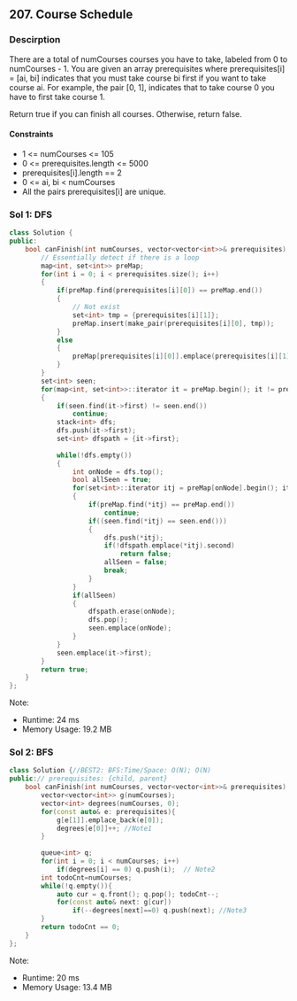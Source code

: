 ## 207. Course Schedule

### Descirption 
There are a total of numCourses courses you have to take, labeled from 0 to numCourses - 1. You are given an array prerequisites where prerequisites[i] = [ai, bi] indicates that you must take course bi first if you want to take course ai. For example, the pair [0, 1], indicates that to take course 0 you have to first take course 1.

Return true if you can finish all courses. Otherwise, return false.

#### Constraints
- 1 <= numCourses <= 105
- 0 <= prerequisites.length <= 5000
- prerequisites[i].length == 2
- 0 <= ai, bi < numCourses
- All the pairs prerequisites[i] are unique.

### Sol 1: DFS
```C++
class Solution {
public:
    bool canFinish(int numCourses, vector<vector<int>>& prerequisites) {
        // Essentially detect if there is a loop
        map<int, set<int>> preMap;
        for(int i = 0; i < prerequisites.size(); i++)
        {
            if(preMap.find(prerequisites[i][0]) == preMap.end())
            {
                // Not exist
                set<int> tmp = {prerequisites[i][1]};
                preMap.insert(make_pair(prerequisites[i][0], tmp));
            }
            else
            {
                preMap[prerequisites[i][0]].emplace(prerequisites[i][1]);
            }
        }
        set<int> seen;
        for(map<int, set<int>>::iterator it = preMap.begin(); it != preMap.end(); it++)
        {
            if(seen.find(it->first) != seen.end())
                continue;
            stack<int> dfs;
            dfs.push(it->first);
            set<int> dfspath = {it->first};
            
            while(!dfs.empty())
            {
                int onNode = dfs.top();
                bool allSeen = true;
                for(set<int>::iterator itj = preMap[onNode].begin(); itj != preMap[onNode].end(); itj++)
                {
                    if(preMap.find(*itj) == preMap.end())
                        continue;
                    if((seen.find(*itj) == seen.end()))
                    {
                        dfs.push(*itj);
                        if(!dfspath.emplace(*itj).second)
                            return false;
                        allSeen = false;
                        break;
                    }
                }
                if(allSeen)
                {
                    dfspath.erase(onNode);
                    dfs.pop();
                    seen.emplace(onNode);
                }
            }
            seen.emplace(it->first);
        }
        return true;
    }
};
```
Note:
- Runtime: 24 ms
- Memory Usage: 19.2 MB


### Sol 2: BFS
```C++
class Solution {//BEST2: BFS:Time/Space: O(N); O(N)
public:// prerequisites: {child, parent}
    bool canFinish(int numCourses, vector<vector<int>>& prerequisites) {
        vector<vector<int>> g(numCourses);
        vector<int> degrees(numCourses, 0);
        for(const auto& e: prerequisites){
            g[e[1]].emplace_back(e[0]);
            degrees[e[0]]++; //Note1
        }
        
        queue<int> q;
        for(int i = 0; i < numCourses; i++)
            if(degrees[i] == 0) q.push(i);  // Note2
        int todoCnt=numCourses;
        while(!q.empty()){
            auto cur = q.front(); q.pop(); todoCnt--;
            for(const auto& next: g[cur])
                if(--degrees[next]==0) q.push(next); //Note3
        }
        return todoCnt == 0;
    }
};
```
Note:
- Runtime: 20 ms
- Memory Usage: 13.4 MB
